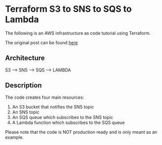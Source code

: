 # Terraform S3 to SNS to SQS to Lambda

The following is an AWS infrastructure as code tutorial using Terraform.

The original post can be found [here](https://christiangiacomi.com/posts/terraform-sns-sqs-lambda)

## Architecture

S3 --> SNS --> SQS --> LAMBDA


## Description

The code creates four main resources:

1) An S3 bucket that notifies the SNS topic
2) An SNS topic
3) An SQS queue which subscribes to the SNS topic
4) A Lambda function which subscribes to the SQS queue


Please note that the code is NOT production ready and is only meant as an example.
